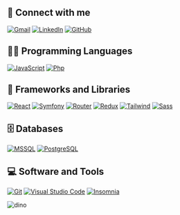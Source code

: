 <h2>🤝 Connect with me</h2>
<p>
	<a href="mailto:klismanflu@gmail.com"><img img src="https://img.shields.io/badge/Gmail-D14836?style=for-the-badge&logo=gmail&logoColor=white" alt="Gmail"/></a>
	<a href="https://www.linkedin.com/in/klisman-raduenz-falc%C3%A3o-89575912b/"><img src="https://img.shields.io/badge/LinkedIn-0077B5?style=for-the-badge&logo=linkedin&logoColor=white" alt="LinkedIn"/></a>
	<a href="https://github.com/klisman99"><img src="https://img.shields.io/badge/GitHub-100000?style=for-the-badge&logo=github&logoColor=white" alt="GitHub"/></a>
</p>


<h2>👨‍💻 Programming Languages</h2>

<p>
    <a href="#"><img alt="JavaScript" src="https://img.shields.io/badge/JavaScript-F7DF1E?style=for-the-badge&logo=javascript&logoColor=black"></a>
    <a href="#"><img alt="Php" src="https://img.shields.io/badge/PHP-777BB4?style=for-the-badge&logo=php&logoColor=white"></a>

<h2>🧰 Frameworks and Libraries</h2>

<p>
    <a href="#"><img alt="React" src="https://img.shields.io/badge/React-20232A?style=for-the-badge&logo=react&logoColor=61DAFB"></a>
    <a href="#"><img alt="Symfony" src="https://img.shields.io/badge/symfony-%23000000.svg?style=for-the-badge&logo=symfony&logoColor=white"></a>
    <a href="#"><img alt="Router" src="https://img.shields.io/badge/React_Router-CA4245?style=for-the-badge&logo=react-router&logoColor=white"></a>
    <a href="#"><img alt="Redux" src="https://img.shields.io/badge/Redux-593D88?style=for-the-badge&logo=redux&logoColor=white"></a>
    <a href="#"><img alt="Tailwind" src="https://img.shields.io/badge/Tailwind_CSS-38B2AC?style=for-the-badge&logo=tailwind-css&logoColor=white"></a>
    <a href="#"><img alt="Sass" src="https://img.shields.io/badge/Sass-CC6699?style=for-the-badge&logo=sass&logoColor=white"></a>
</p>

<h2>🗄️ Databases</h2>

<p>
    <a href="#"><img alt="MSSQL" src ="https://img.shields.io/badge/Microsoft_SQL_Server-CC2927?style=for-the-badge&logo=microsoft-sql-server&logoColor=white"></a>
    <a href="#"><img alt="PostgreSQL" src ="https://img.shields.io/badge/PostgreSQL-316192?style=for-the-badge&logo=postgresql&logoColor=white"></a>
</p>

<h2>💻 Software and Tools</h2>

<p>
    <a href="#"><img alt="Git" src="https://img.shields.io/badge/Git-E34F26?style=for-the-badge&logo=git&logoColor=white"></a>
    <a href="#"><img alt="Visual Studio Code" src="https://img.shields.io/badge/Visual%20Studio%20Code-0078d7.svg?style=for-the-badge&logo=visual-studio-code&logoColor=white"></a>
    <a href="#"><img alt="Insomnia" src="https://img.shields.io/badge/Insomnia-black?style=for-the-badge&logo=insomnia&logoColor=5849BE"></a>
</p>

![dino](https://github.com/klisman99/klisman99/assets/32250166/609b7cd1-726c-4a9f-ae65-56f2c7d25919)
